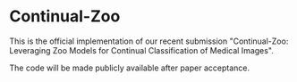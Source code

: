 # Continual-Zoo
This is the official implementation of our recent submission "Continual-Zoo: Leveraging Zoo Models for Continual Classification of Medical Images".

The code will be made publicly available after paper acceptance.
